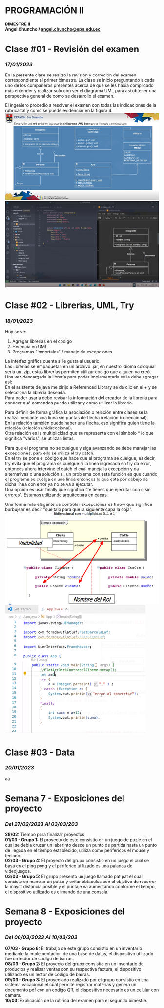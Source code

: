 # **PROGRAMACIÓN II**
**BIMESTRE II**  
**Angel Chuncho / angel.chuncho@epn.edu.ec**
# **Clase #01 - Revisión del examen**
### ***17/01/2023***
En la presente clase se realizo la revisión y correción del examen correspondiente al primer bimestre. La clase se inicio preguntando a cada uno de los compañeros presentes acerca de que se les habia complicado más entender y realizar solo con ver el diagrama UML para asi obtener una perspectiva general de como se desarrollo el examen.

El ingeniero procedio a resolver el examen con todas las indicaciones de la rubrica tal y como se puede evidenciar en la figura 4.
![Figura 3. Diagrama UML del ejercicio del examen del I Bimestre](/Apuntes\imagenes\diagramaUmlExamen.png)
![Figura 4. Resolucion del examen por parte del ingeniero](/Apuntes\imagenes\resolucionExamenIB.png)  

# **Clase #02 - Librerias, UML, Try**
### ***18/01/2023***    
Hoy se ve:
1. Agregar librerias en el codigo 
2. Herencia en UML
3. Programas "inmortales" / manejo de excepciones  

La interfaz gráfica cuenta si le gusta al usuario.  
Las librerías se empaquetan en un archivo .jar, en nuestro idioma coloquial sería un .zip, estas librerías permiten utilizar código que alguien ya creó. Una vez descargada la librería para poder implementarla se la debe agregar así:  
En el asistente de java me dirijo a Referenced Library se da clic en el + y se selecciona la librería deseada.  
Para poder usarla debo revisar la información del creador de la librería para conocer qué comandos puedo utilizar y como utilizar la librería.  

Para definir de forma gráfica la asociación o relación entre clases se la realiza mediante una línea sin puntas de flecha (relación bidireccional).  
En la relación también puede haber una flecha, eso significa quien tiene la relación (relación unidireccional).  
Otra relación es la multiplicidad que se representa con el símbolo * lo que significa "varios", se utilizan listas.  

Para que el programa no se cuelgue y siga avanzando se debe manejar las excepciones, para ello se utiliza el try catch.   
En el try se pone el código que hace que el programa se cuelgue, es decir, try evita que el programa se cuelgue si la línea ingresada en try da error, entonces ahora intervine el catch el cual maneja la excepción y da alternativas o una solución al, un problema con esta función es que cuando el programa se cuelga en una línea entonces lo que está por debajo de dicha línea con error ya no se va a ejecutar.   
Una opción es usar finally que significa "te tienes que ejecutar con o sin errores". Estamos utilizando arquitectura en capas. 

Una forma más elegante de controlar excepciones es throw que significa burbujear es decir "sueltalo para que la siguiente capa la coja".   
![Figura 1. Ejemplo de relacion entre clases](/Apuntes\imagenes\ejemploRelacionEntreClases.png)
![Figura 2. Uso del try catch](/Apuntes\imagenes\usoTryCatch.png)



# **Clase #03 - Data**
### ***20/01/2023***    
aa

# **Semana 7 - Exposiciones del proyecto**
### ***Del 27/02/2023 Al 03/03/203***
**28/02:** Tiempo para finalizar proyectos  
**01/03 - Grupo 1:** El proyecto de este consistio en un juego de puzle en el cual se debia cruzar un laberinto desde un punto de partida hasta un punto de llegada en el tiempo establecido, utiliza como perifericos el mouse y teclado.   
**02/03 - Grupo 4:** El proyecto del grupo consistio en un juego el cual se basa en el ping pong y el periferico utilizado es una palanca de videojuegos.  
**03/03 - Grupo 5:** El grupo presento un juego llamado pat pat el cual consiste en manejar un patito y evitar obtaculos con el objetivo de recorrer la mayot distancia posible y el puntaje va aumentando conforme el tiempo, el dispositivo utilizado es el mando de una consola.   

# **Semana 8 - Exposiciones del proyecto**
### ***Del 06/03/2023 Al 10/03/203***
**07/03 - Grupo 6:** El trabajo de este grupo consistio en un inventario mediante la implementacion de una base de datos, el dispositivo utilizado fue un lector de codigo de barras.   
**08/03 - Grupo 2:** El proyecto del grupo consistio en un inventario de productos y realizar ventas con su respectiva factura, el dispositivo utilizado es un lector de codigo de barras.   
**09/03 - Grupo 3:** El proyectado realizado por el grupo consistio en una sistema vacacional el cual permite registrar materias y genera un documento pdf con un codigo QR, el dispositivo necesario es un celular con camara.   
**10/03:** Explicación de la rubrica del examen para el segundo bimestre.